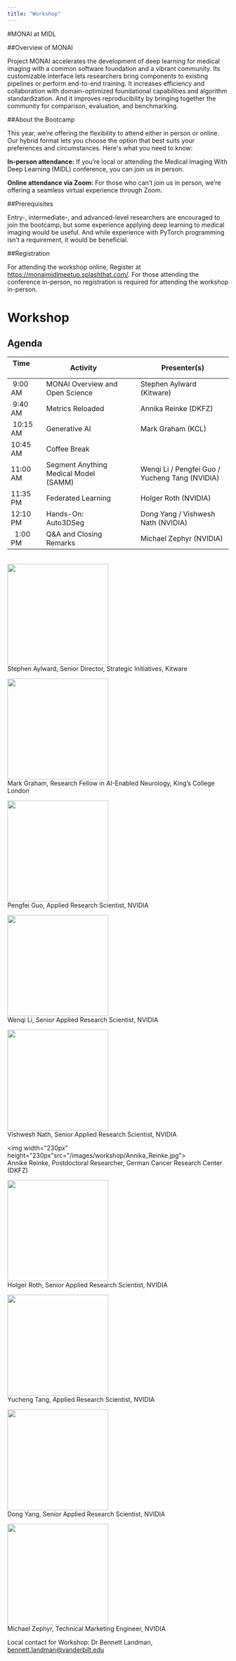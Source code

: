 ```yaml
---
title: "Workshop"
---
```


#MONAI at MIDL

##Overview of MONAI

Project MONAI accelerates the development of deep learning for medical imaging with a common software foundation and a vibrant community. Its customizable interface lets researchers bring components to existing pipelines or perform end-to-end training. It increases efficiency and collaboration with domain-optimized foundational capabilities and algorithm standardization. And it improves reproducibility by bringing together the community for comparison, evaluation, and benchmarking.

 
##About the Bootcamp

This year, we’re offering the flexibility to attend either in person or online. Our hybrid format lets you choose the option that best suits your preferences and circumstances. Here's what you need to know:


<strong>In-person attendance:</strong> If you’re local or attending the Medical Imaging With Deep Learning (MIDL) conference, you can join us in person.


<strong>Online attendance via Zoom:</strong> For those who can’t join us in person, we’re offering a seamless virtual experience through Zoom.

 
##Prerequisites

Entry-, intermediate-, and advanced-level researchers are encouraged to join the bootcamp, but some experience applying deep learning to medical imaging would be useful. And while experience with PyTorch programming isn’t a requirement, it would be beneficial.

##Registration

For attending the workshop online, Register at <a href="https://monaimidlmeetup.splashthat.com/">https://monaimidlmeetup.splashthat.com/</a>. For those attending the conference in-person, no registration is required for attending the workshop in-person. 

# Workshop

## Agenda

| Time &nbsp; &nbsp; &nbsp; &nbsp; &nbsp; &nbsp;       | Activity                           | &nbsp;&nbsp;&nbsp;   | Presenter(s)       |
|-------------|---------------------------------------|-|----------------|
| &nbsp;9:00 AM     | MONAI Overview and Open Science       | | Stephen Aylward (Kitware)  |
| &nbsp;9:40 AM     | Metrics Reloaded                      | | Annika Reinke (DKFZ)     |
| &nbsp;10:15 AM    | Generative AI                        | | Mark Graham (KCL)      |
| 10:45 AM          | Coffee Break                          | |       |
| 11:00 AM          | Segment Anything Medical Model (SAMM)| |  Wenqi Li / Pengfei Guo / Yucheng Tang (NVIDIA)      |
| 11:35 PM          | Federated Learning                   | |  Holger Roth (NVIDIA)   |
| 12:10 PM          | Hands-On: Auto3DSeg                  | |    Dong Yang / Vishwesh Nath (NVIDIA)    |
| &nbsp; 1:00 PM    | Q&A and Closing Remarks              | | Michael Zephyr (NVIDIA)   |

<br>
<img width="230px" height="230px" src="/images/workshop/Stephen_aylward.jpg"><br>
Stephen Aylward, Senior Director, Strategic Initiatives, Kitware<br>

<img width="230px" height="230px" src="/images/workshop/Mark_graham.jpg"><br>
Mark Graham, Research Fellow in AI-Enabled Neurology, King’s College London<br>

<img width="230px" height="230px" src="/images/workshop/Pengfei_Guo.jpg"><br>
Pengfei Guo, Applied Research Scientist, NVIDIA<br>

<img width="230px" height="230px" src="/images/workshop/Wenqi_Li.jpg"><br>
Wenqi Li, Senior Applied Research Scientist, NVIDIA<br>

<img width="230px" height="230px" src="/images/workshop/Vishwesh_nath.jpg"><br>
Vishwesh Nath, Senior Applied Research Scientist, NVIDIA<br>

<img width="230px" height="230px"src="/images/workshop/Annika_Reinke.jpg"><br>
Annike Reinke, Postdoctoral Researcher, German Cancer Research Center (DKFZ)<br>

<img width="230px" height="230px" src="/images/workshop/Holger_Roth.jpg"><br>
Holger Roth, Senior Applied Research Scientist, NVIDIA<br>

<img width="230px" height="230px" src="/images/workshop/Yucheng_Tang.jpg"><br>
Yucheng Tang, Applied Research Scientist, NVIDIA<br>

<img width="230px" height="230px" src="/images/workshop/Dong_Yang.jpg"><br>
Dong Yang, Senior Applied Research Scientist, NVIDIA<br>


<img width="230px" height="230px" src="/images/workshop/Michael_Zephyr.jpg"><br>
Michael Zephyr, Technical Marketing Engineer, NVIDIA


Local contact for Workshop: Dr Bennett Landman, bennett.landman@vanderbilt.edu
